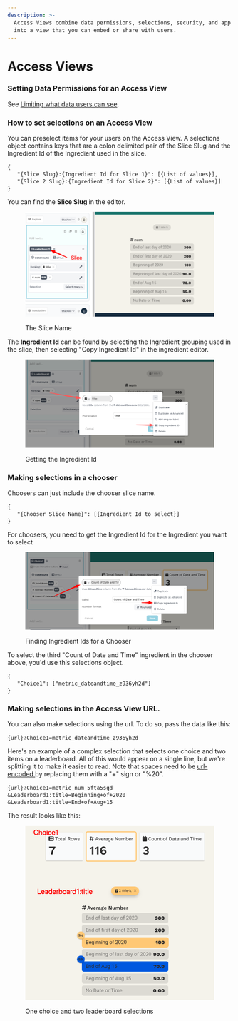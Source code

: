 ```yaml
---
description: >-
  Access Views combine data permissions, selections, security, and app features
  into a view that you can embed or share with users.
---
```


# Access Views

### Setting Data Permissions for an Access View

See [Limiting what data users can see](limiting-what-data-users-can-see.md).

### How to set selections on an Access View

You can preselect items for your users on the Access View. A selections object contains keys that are a colon delimited pair of the Slice Slug and the Ingredient Id of the Ingredient used in the slice.

```
{
   "{Slice Slug}:{Ingredient Id for Slice 1}": [{List of values}],
   "{Slice 2 Slug}:{Ingredient Id for Slice 2}": [{List of values}]
}
```

You can find the **Slice Slug** in the editor.&#x20;

<figure><img src="../.gitbook/assets/image (403).png" alt=""><figcaption><p>The Slice Name</p></figcaption></figure>

The **Ingredient Id** can be found by selecting the Ingredient grouping used in the slice, then selecting "Copy Ingredient Id" in the ingredient editor.

<figure><img src="../.gitbook/assets/image (404).png" alt=""><figcaption><p>Getting the Ingredient Id</p></figcaption></figure>

### Making selections in a chooser

Choosers can just include the chooser slice name.

```
{ 
   "{Chooser Slice Name}": [{Ingredient Id to select}]
}
```

For choosers, you need to get the Ingredient Id for the Ingredient you want to select

<figure><img src="../.gitbook/assets/image (405).png" alt=""><figcaption><p>Finding Ingredient Ids for a Chooser</p></figcaption></figure>

To select the third "Count of Date and Time" ingredient in the chooser above, you'd use this selections object.

```
{
   "Choice1": ["metric_dateandtime_z936yh2d"]
}
```

### Making selections in the Access View URL.

You can also make selections using the url. To do so, pass the data like this:

```
{url}?Choice1=metric_dateandtime_z936yh2d
```

Here's an example of a complex selection that selects one choice and two items on a leaderboard. All of this would appear on a single line, but we're splitting it to make it easier to read. Note that spaces need to be [url-encoded ](https://www.wikiwand.com/en/URL\_encoding)by replacing them with a "+" sign or "%20".

```
{url}?Choice1=metric_num_5fta5sgd
&Leaderboard1:title=Beginning+of+2020
&Leaderboard1:title=End+of+Aug+15
```

The result looks like this:

<figure><img src="../.gitbook/assets/image (406).png" alt=""><figcaption><p>One choice and two leaderboard selections</p></figcaption></figure>
